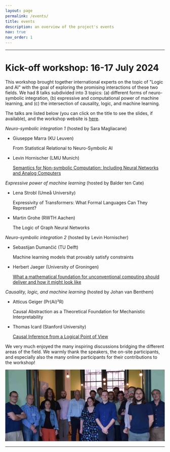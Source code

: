 ```yaml
---
layout: page
permalink: /events/
title: events
description: an overview of the project's events
nav: true
nav_order: 1
---
```



---

# Kick-off workshop: 16-17 July 2024

This workshop brought together international experts on the topic of "Logic and AI" with the goal of exploring the promising interactions of these two fields. We had 8 talks subdivided into 3 topics: 
(a) different forms of neuro-symbolic integration, (b) expressive and computational power of machine learning, and (c) the intersection of causality, logic, and machine learning.
 
The talks are listed below (you can click on the title to see the slides, if available), and the workshop website is [here](https://ias.uva.nl/content/events/2024/07/logic-and-ai.html?origin=PRy12xnsQemXLkKbh0An2g&cb).


_Neuro-symbolic integration 1_ (hosted by Sara Magliacane)

* Giuseppe Marra (KU Leuven) 

  From Statistical Relational to Neuro-Symbolic AI

* Levin Hornischer (LMU Munich)

  [Semantics for Non-symbolic Computation: Including Neural Networks and Analog Computers]((assets/pdf/slides_july/hornischer.pdf))


_Expressive power of machine learning_ (hosted by Balder ten Cate)

* Lena Strobl (Umeå University)

  Expressivity of Transformers: What Formal Languages Can They Represent?

* Martin Grohe (RWTH Aachen)

  The Logic of Graph Neural Networks


_Neuro-symbolic integration 2_ (hosted by Levin Hornischer)

* Sebastijan Dumančić (TU Delft)

  Machine learning models that provably satisfy constraints

* Herbert Jaeger (University of Groningen)

  [What a mathematical foundation for unconventional computing should deliver and how it might look like](assets/pdf/slides_july/jaeger.pdf)


_Causality, logic, and machine learning_ (hosted by Johan van Benthem)

* Atticus Geiger (Pr(Ai)²R)

  Causal Abstraction as a Theoretical Foundation for Mechanistic Interpretability

* Thomas Icard (Stanford University)

  [Causal Inference from a Logical Point of View]((assets/pdf/slides_july/icard.pdf))
  

We very much enjoyed the many inspiring discussions bridging the different areas of the field. We warmly thank the speakers, the on-site participants, and especially also the many online participants for their contributions to the workshop!


![Group picture of the on-site workshop participants](assets/img/workshop_july_group.JPG)

---  

